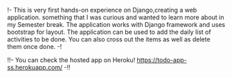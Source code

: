 !- This is very first hands-on experience on Django,creating a web application. something that I was curious and wanted to learn more about in my Semester break. 
The application works with Django framework and uses bootstrap for layout. The application can be used to add the daily list of activities to be done. You can also cross out the items as well as delete them once done. -!

!!- You can check the hosted app on Heroku! https://todo-app-ss.herokuapp.com/ -!!
